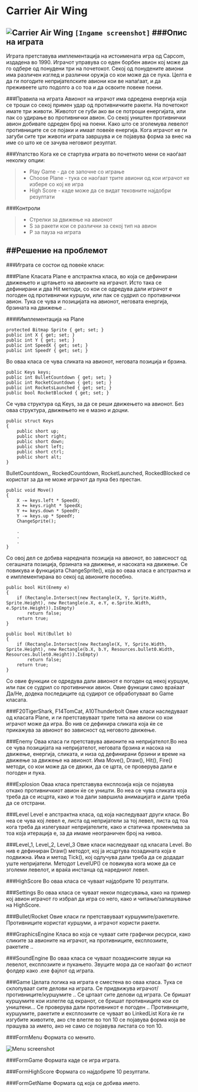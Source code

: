 Carrier Air Wing
=========
![Carrier Air Wing](http://upload.wikimedia.org/wikipedia/en/0/0f/Carrier_Airwing_game_flyer.png)
`[Ingame screenshot]`
###Опис на играта
------------
Играта претставува имплементација на истоимената игра од Capcom, издадена во 1990. Играчот управува со еден борбен авион кој може да го одбере од понудени три на почетокот. Секој од понудените авиони има различен изглед и различни оружја со кои може да се пука. Целта е да ги погодите непријателските авиони кои ве напаѓаат, и да преживеете што подолго а со тоа и да освоите повеке поени.

###Правила на играта
Авионот на играчот има одредена енергија која се троши со секој примен удар од противничките ракети. На почетокот имате три животи. Животот се губи ако ви се потроши енергијата, или пак со удирање во противнички авион. Со секој уништен противнички авион добивате одреден број на поени. Како што се зголемува левелот противниците се се појаки и имаат повеќе енергија. Кога играчот ке ги загуби сите три животи играта завршува и се појавува форма за внес на име со што ке се зачува неговиот резултат.

###Упатство
Кога ке се стартува играта во почетното мени се наоѓаат неколку опции:
> + Play Game - да се започне со играње
> + Choose Plane - тука се наоѓаат трите авиони од кои играчот ке избере со кој ке игра
> + High Score - каде може да се видат тековните најдобри резултати

###Контроли
> + Стрелки за движење на авионот
> + S за ракети кои се различни за секој тип на авион
> + P за пауза на играта

##Решение на проблемот
------------
###Играта се состои од повеќе класи:

###Plane
Класата Plane е апстрактна класа, во која се дефинирани движењето и цртањето на авионите на играчот. Исто така се дефинирани и два Hit методи, со кои се одредува дали играчот е погоден од противнички куршум, или пак се судрил со противнички авион. 
Тука се чува и позицијата на авионот, неговата енергија, брзината на движење ..

####Имплементација на Plane
```
protected Bitmap Sprite { get; set; }
public int X { get; set; }
public int Y { get; set; }
public int SpeedX { get; set; }
public int SpeedY { get; set; }
```
Во оваа класа се чува сликата на авионот, неговата позиција и брзина.

```
public Keys keys;
public int BulletCountdown { get; set; }
public int RocketCountdown { get; set; }
public int RocketsLaunched { get; set; }
public bool RocketBlocked { get; set; }
```
Се чува структура од Keys, за да се реши движењето на авионот. Без оваа структура, движењето не е мазно и доцни.
```
public struct Keys
{
    public short up;
    public short right;
    public short down;
    public short left;
    public short ctrl;
    public short alt;
}
```
BulletCountdown,, RockedCountdown, RocketLaunched, RockedBlocked се користат за да не може играчот да пука без престан.
```
public void Move()
{
    X -= keys.left * SpeedX;
    X += keys.right * SpeedX;
    Y += keys.down * SpeedY;
    Y -= keys.up * SpeedY;
    ChangeSprite();

    .
    .
    .
}
```
Со овој дел се добива наредната позиција на авионот, во зависност од сегашната позиција, брзината на движење, и насоката на движење.
Се повикува и функцијата ChangeSprite(), која во оваа класа е апстрактна и е имплементирана во секој од авионите посебно. 
```
public bool Hit(Enemy e)
{
    if (Rectangle.Intersect(new Rectangle(X, Y, Sprite.Width, Sprite.Height), new Rectangle(e.X, e.Y, e.Sprite.Width, e.Sprite.Height)).IsEmpty)
        return false;
    return true;
}

public bool Hit(Bullet b)
{
    if (Rectangle.Intersect(new Rectangle(X, Y, Sprite.Width, Sprite.Height), new Rectangle(b.X, b.Y, Resources.bullet0.Width, Resources.bullet0.Height)).IsEmpty)
        return false;
    return true;
}
```
Со овие функции се одредува дали авионот е погоден од некој куршум, или пак се судрил со противнички авион. Овие функции само враќаат Да/Не, додека последиците од судирот се обработуваат во Game класата.


###F20TigerShark, F14TomCat, A10Thunderbolt
Овие класи наследуваат од класата Plane, и ги претставуваат трите типа на авиони со кои играчот може да игра. Во нив се дефинира сликата која ќе се прикажува за авионот во зависност од неговото движење.

###Enemy
Оваа класа ги претставува авионите на непријателот.Во неа се чува позицијата на непријателот, неговата брзина и насока на движење, енергија, сликата, и низа од дефинирани брзини и време на движење за движење на авионот.
Има Move(), Draw(), Hit(), Fire() методи, со кои може да се движи, да се црта, се проверува дали е погоден и пука.


###Explosion
Оваа класа претставува експлозија која се појавува откако противничкиот авион ќе се уништи. Во неа се чува сликата која треба да се исцрта, како и тоа дали завршила анимацијата и дали треба да се отстрани.

###Level
Level е апстрактна класа, од која наследуваат други класи. Во неа се чува кој левел е, листа од непријатели за тој левел, листа од тоа кога треба да излегуваат непријателите, како и статичка променлива за тоа која итерација е, за да имаме неограничен број на нивоа.

###Level_1, Level_2, Level_3
Овие класи наследуваат од класата Level. Во нив е дефиниран Draw() методот, кој ја исцртува позадината која е подвижна.
Има и метод Tick(), кој одлучува дали треба да се додадат уште непријатели. Методот LevelUP() се повикува кога може да се зголеми левелот, и враќа инстанца од наредниот левел.

###HighScore
Во оваа класа се чуваат најдобрите 10 резултати.

###Settings
Во оваа класа се чуваат некои подесувања, како на пример кој авион играчот го избрал да игра со него, како и читање/запишување на HighScore.

###Bullet/Rocket
Овие класи ги претставуваат куршумите/ракетите. Противниците користат куршуми, а играчот користи ракети.

###GraphicsEngine
Класа во која се чуваат сите графички ресурси, како сликите за авионите на играчот, на противниците, експлозиите, ракетите ..

###SoundEngine
Во оваа класа се чуваат позадинските звуци на левелот, експлозиите и пукањето.
Звуците мора да се наоѓаат фо истиот фолдер како .exe фајлот од играта.

###Game
Целата логика на играта е сместена во оваа класа. Тука се склопуваат сите делови на играта. Се придвижува играчот/противниците/куршумите ..
Се цртаат сите делови од играта.
Се бришат куршумите кои излегле од екранот, се бришат противниците кои се уништени...
Се проверува дали противникот е погоден ..
Противниците, куршумите, ракетите и експлозиите се чуваат во LinkedList
Кога ќе ги изгубите животите, ако сте влегле во топ 10 се појавува форма која ве прашува за името, ако не само се појавува листата со топ 10.

###FormMenu
Формата со менито.

![Menu screenshot](http://i.imgur.com/8r7HktN.png)

###FormGame
Формата каде се игра играта.

###FormHighScore
Формата со најдобрите 10 резултати.

###FormGetName
Формата од која се добива името.











